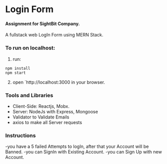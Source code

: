 # Login Form

#### Assignment for SightBit Company.

A fullstack web LogIn Form using MERN Stack.


### To run on localhost:

1. run:

```
npm install
npm start
```
2. open `http://localhost:3000 in your browser.

### Tools and Libraries

- Client-Side: Reactjs, Mobx.
- Server: NodeJs with Express, Mongoose 
- Validator to Validate Emails
- axios to make all Server requests


### Instructions
-you have a 5 failed Attempts to logIn, after that your Account will be Banned.
-you can SignIn with Existing Account.
-you can Sign Up with new Account.
